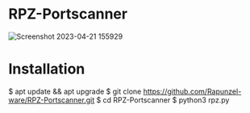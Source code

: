 # RPZ-Portscanner

![Screenshot 2023-04-21 155929](https://user-images.githubusercontent.com/96635023/233655960-61433984-893c-4813-8147-ba2a356e07ac.png)


# Installation

$ apt update && apt upgrade
$ git clone https://github.com/Rapunzel-ware/RPZ-Portscanner.git
$ cd RPZ-Portscanner
$ python3 rpz.py
